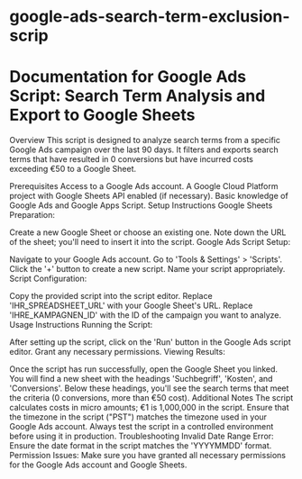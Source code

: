 # google-ads-search-term-exclusion-scrip
# Documentation for Google Ads Script: Search Term Analysis and Export to Google Sheets
Overview
This script is designed to analyze search terms from a specific Google Ads campaign over the last 90 days. It filters and exports search terms that have resulted in 0 conversions but have incurred costs exceeding €50 to a Google Sheet.

Prerequisites
Access to a Google Ads account.
A Google Cloud Platform project with Google Sheets API enabled (if necessary).
Basic knowledge of Google Ads and Google Apps Script.
Setup Instructions
Google Sheets Preparation:

Create a new Google Sheet or choose an existing one.
Note down the URL of the sheet; you'll need to insert it into the script.
Google Ads Script Setup:

Navigate to your Google Ads account.
Go to 'Tools & Settings' > 'Scripts'.
Click the '+' button to create a new script.
Name your script appropriately.
Script Configuration:

Copy the provided script into the script editor.
Replace 'IHR_SPREADSHEET_URL' with your Google Sheet's URL.
Replace 'IHRE_KAMPAGNEN_ID' with the ID of the campaign you want to analyze.
Usage Instructions
Running the Script:

After setting up the script, click on the 'Run' button in the Google Ads script editor.
Grant any necessary permissions.
Viewing Results:

Once the script has run successfully, open the Google Sheet you linked.
You will find a new sheet with the headings 'Suchbegriff', 'Kosten', and 'Conversions'.
Below these headings, you'll see the search terms that meet the criteria (0 conversions, more than €50 cost).
Additional Notes
The script calculates costs in micro amounts; €1 is 1,000,000 in the script.
Ensure that the timezone in the script ("PST") matches the timezone used in your Google Ads account.
Always test the script in a controlled environment before using it in production.
Troubleshooting
Invalid Date Range Error: Ensure the date format in the script matches the 'YYYYMMDD' format.
Permission Issues: Make sure you have granted all necessary permissions for the Google Ads account and Google Sheets.
